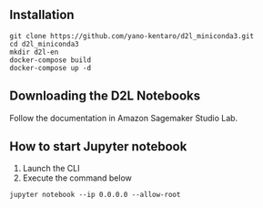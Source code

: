 ## Installation
```
git clone https://github.com/yano-kentaro/d2l_miniconda3.git
cd d2l_miniconda3
mkdir d2l-en
docker-compose build
docker-compose up -d
```

## Downloading the D2L Notebooks
Follow the documentation in Amazon Sagemaker Studio Lab.

## How to start Jupyter notebook
1. Launch the CLI
1. Execute the command below
```
jupyter notebook --ip 0.0.0.0 --allow-root
```